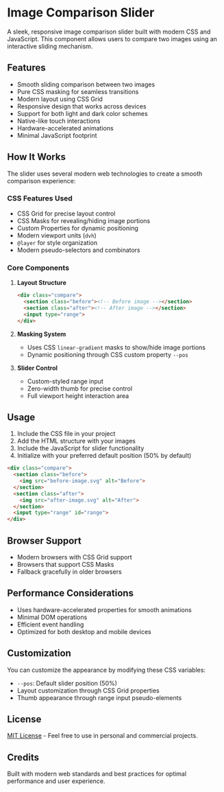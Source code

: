 # Image Comparison Slider

A sleek, responsive image comparison slider built with modern CSS and JavaScript. This component allows users to compare two images using an interactive sliding mechanism.

## Features

- Smooth sliding comparison between two images
- Pure CSS masking for seamless transitions
- Modern layout using CSS Grid
- Responsive design that works across devices
- Support for both light and dark color schemes
- Native-like touch interactions
- Hardware-accelerated animations
- Minimal JavaScript footprint

## How It Works

The slider uses several modern web technologies to create a smooth comparison experience:

### CSS Features Used

- CSS Grid for precise layout control
- CSS Masks for revealing/hiding image portions
- Custom Properties for dynamic positioning
- Modern viewport units (`dvh`)
- `@layer` for style organization
- Modern pseudo-selectors and combinators

### Core Components

1. **Layout Structure**
   ```html
   <div class="compare">
     <section class="before"><!-- Before image --></section>
     <section class="after"><!-- After image --></section>
     <input type="range">
   </div>
   ```

2. **Masking System**
   - Uses CSS `linear-gradient` masks to show/hide image portions
   - Dynamic positioning through CSS custom property `--pos`

3. **Slider Control**
   - Custom-styled range input
   - Zero-width thumb for precise control
   - Full viewport height interaction area

## Usage

1. Include the CSS file in your project
2. Add the HTML structure with your images
3. Include the JavaScript for slider functionality
4. Initialize with your preferred default position (50% by default)

```html
<div class="compare">
  <section class="before">
    <img src="before-image.svg" alt="Before">
  </section>
  <section class="after">
    <img src="after-image.svg" alt="After">
  </section>
  <input type="range" id="range">
</div>
```

## Browser Support

- Modern browsers with CSS Grid support
- Browsers that support CSS Masks
- Fallback gracefully in older browsers

## Performance Considerations

- Uses hardware-accelerated properties for smooth animations
- Minimal DOM operations
- Efficient event handling
- Optimized for both desktop and mobile devices

## Customization

You can customize the appearance by modifying these CSS variables:

- `--pos`: Default slider position (50%)
- Layout customization through CSS Grid properties
- Thumb appearance through range input pseudo-elements

## License

[MIT License](LICENSE) - Feel free to use in personal and commercial projects.

## Credits

Built with modern web standards and best practices for optimal performance and user experience.